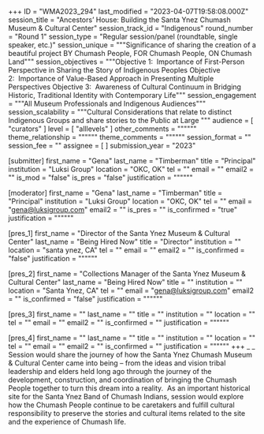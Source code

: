 +++
ID = "WMA2023_294"
last_modified = "2023-04-07T19:58:08.000Z"
session_title = "Ancestors’ House:  Building the Santa Ynez Chumash Museum & Cultural Center"
session_track_id = "Indigenous"
round_number = "Round 1"
session_type = "Regular session/panel (roundtable, single speaker, etc.)"
session_unique = """Significance of sharing the creation of a beautiful project BY Chumash People, FOR Chumash People, ON Chumash Land"""
session_objectives = """Objective 1:  Importance of First-Person Perspective in Sharing the Story of Indigenous Peoples
Objective 2:  Importance of Value-Based Approach in Presenting Multiple Perspectives
Objective 3:  Awareness of Cultural Continuum in Bridging Historic, Traditional Identity with Contemporary Life"""
session_engagement = """All Museum Professionals and Indigenous Audiences"""
session_scalability = """Cultural Considerations that relate to distinct Indigenous Groups and share stories to the Public at Large
"""
audience = [ "curators" ]
level = [ "alllevels" ]
other_comments = """"""
theme_relationship = """"""
theme_comments = """"""
session_format = ""
session_fee = ""
assignee = [  ]
submission_year = "2023"

[submitter]
first_name = "Gena"
last_name = "Timberman"
title = "Principal"
institution = "Luksi Group"
location = "OKC, OK"
tel = ""
email = ""
email2 = ""
is_mod = "false"
is_pres = "false"
justification = """"""

[moderator]
first_name = "Gena"
last_name = "Timberman"
title = "Principal"
institution = "Luksi Group"
location = "OKC, OK"
tel = ""
email = "gena@luksigroup.com"
email2 = ""
is_pres = ""
is_confirmed = "true"
justification = """"""

[pres_1]
first_name = "Director of the Santa Ynez Museum & Cultural Center"
last_name = "Being Hired Now"
title = "Director"
institution = ""
location = "santa ynez, CA"
tel = ""
email = ""
email2 = ""
is_confirmed = "false"
justification = """"""

[pres_2]
first_name = "Collections Manager of the Santa Ynez Museum & Cultural Center"
last_name = "Being Hired Now"
title = ""
institution = ""
location = "Santa Ynez, CA"
tel = ""
email = "gena@luksigroup.com"
email2 = ""
is_confirmed = "false"
justification = """"""

[pres_3]
first_name = ""
last_name = ""
title = ""
institution = ""
location = ""
tel = ""
email = ""
email2 = ""
is_confirmed = ""
justification = """"""

[pres_4]
first_name = ""
last_name = ""
title = ""
institution = ""
location = ""
tel = ""
email = ""
email2 = ""
is_confirmed = ""
justification = """"""
+++
_ _
Session would share the journey of how the Santa Ynez Chumash Museum & Cultural Center came into being – from the ideas and vision tribal leadership and elders held long ago through the journey of the development, construction, and coordination of bringing the Chumash People together to turn this dream into a reality.  As an important historical site for the Santa Ynez Band of Chumash Indians, session would explore how the Chumash People continue to be caretakers and fulfill cultural responsibility to preserve the stories and cultural items related to the site and the experience of Chumash life.  

